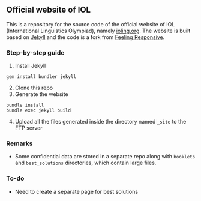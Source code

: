 ## Official website of IOL

This is a repository for the source code of the official website of IOL (International Linguistics Olympiad), namely [ioling.org](https://ioling.org). The website is built based on [Jekyll](https://jekyllrb.com/) and the code is a fork from [Feeling Responsive](https://github.com/Phlow/feeling-responsive).

### Step-by-step guide

1. Install Jekyll
``` 
gem install bundler jekyll
```
2. Clone this repo
3. Generate the website
```
bundle install
bundle exec jekyll build
```
4. Upload all the files generated inside the directory named `_site` to the FTP server

### Remarks

* Some confidential data are stored in a separate repo along with `booklets` and `best_solutions` directories, which contain large files.

### To-do

* Need to create a separate page for best solutions
